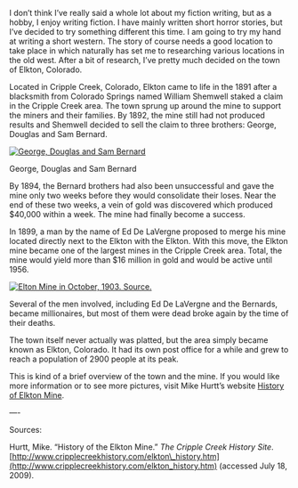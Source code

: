 I don’t think I’ve really said a whole lot about my fiction writing, but as a hobby, I enjoy writing fiction. I have mainly written short horror stories, but I’ve decided to try something different this time. I am going to try my hand at writing a short western. The story of course needs a good location to take place in which naturally has set me to researching various locations in the old west. After a bit of research, I’ve pretty much decided on the town of Elkton, Colorado.

Located in Cripple Creek, Colorado, Elkton came to life in the 1891 after a blacksmith from Colorado Springs named William Shemwell staked a claim in the Cripple Creek area. The town sprung up around the mine to support the miners and their families. By 1892, the mine still had not produced results and Shemwell decided to sell the claim to three brothers: George, Douglas and Sam Bernard.

[![George, Douglas and Sam Bernard](bernards.jpg "The Bernards")](https://www.historyrhymes.info/2009/06/19/the-history-of-elkton-mine/bernards/)

George, Douglas and Sam Bernard

By 1894, the Bernard brothers had also been unsuccessful and gave the mine only two weeks before they would consolidate their loses. Near the end of these two weeks, a vein of gold was discovered which produced $40,000 within a week. The mine had finally become a success.

In 1899, a man by the name of Ed De LaVergne proposed to merge his mine located directly next to the Elkton with the Elkton. With this move, the Elkton mine became one of the largest mines in the Cripple Creek area. Total, the mine would yield more than $16 million in gold and would be active until 1956.

[![Elton Mine in October, 1903. <a href="http://www.halslamppost.com/USGS%20Colorado%20Mining%20Photo%20Library/slides/Elkton%20Mine%20from%20Guyot%20Hill.%20Cripple%20Creek%20District.%20Teller%20County,%20Colorado.%20October%205,%201903..html">Source</a>.](Elkton-Mine-from-Guyot-Hill.-Cripple-Creek-District.-Teller-County-Colorado.-October-5-1903..jpg "Elkton Mine in 1903")](https://www.historyrhymes.info/2009/06/19/the-history-of-elkton-mine/elkton-mine-from-guyot-hill-cripple-creek-district-teller-county-colorado-october-5-1903/)

Several of the men involved, including Ed De LaVergne and the Bernards, became millionaires, but most of them were dead broke again by the time of their deaths.

The town itself never actually was platted, but the area simply became known as Elkton, Colorado. It had its own post office for a while and grew to reach a population of 2900 people at its peak.

This is kind of a brief overview of the town and the mine. If you would like more information or to see more pictures, visit Mike Hurtt’s website [History of Elkton Mine](http://www.cripplecreekhistory.com/elkton_history.htm).

—-

Sources:

Hurtt, Mike. “History of the Elkton Mine.” *The Cripple Creek History Site*. [http://www.cripplecreekhistory.com/elkton\_history.htm](http://www.cripplecreekhistory.com/elkton_history.htm) (accessed July 18, 2009).